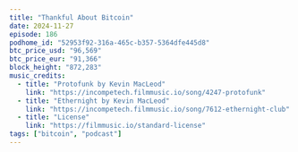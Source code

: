 ```yaml
---
title: "Thankful About Bitcoin"
date: 2024-11-27
episode: 186
podhome_id: "52953f92-316a-465c-b357-5364dfe445d8"
btc_price_usd: "96,569"
btc_price_eur: "91,366"
block_height: "872,283"
music_credits:
  - title: "Protofunk by Kevin MacLeod"
    link: "https://incompetech.filmmusic.io/song/4247-protofunk"
  - title: "Ethernight by Kevin MacLeod"
    link: "https://incompetech.filmmusic.io/song/7612-ethernight-club"
  - title: "License"
    link: "https://filmmusic.io/standard-license"
tags: ["bitcoin", "podcast"]
---
```

